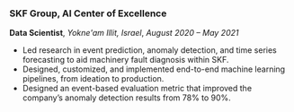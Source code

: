 ### SKF Group, AI Center of Excellence  
**Data Scientist**, *Yokne'am Illit, Israel*, *August 2020 – May 2021*  
- Led research in event prediction, anomaly detection, and time series forecasting to aid machinery fault diagnosis within SKF.
- Designed, customized, and implemented end-to-end machine learning pipelines, from ideation to production.
- Designed an event-based evaluation metric that improved the company’s anomaly detection results from 78% to 90%.
